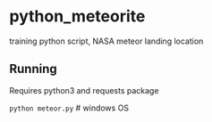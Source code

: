 # python_meteorite
training python script, NASA meteor landing location

## Running
Requires python3 and requests package

`python meteor.py` # windows OS